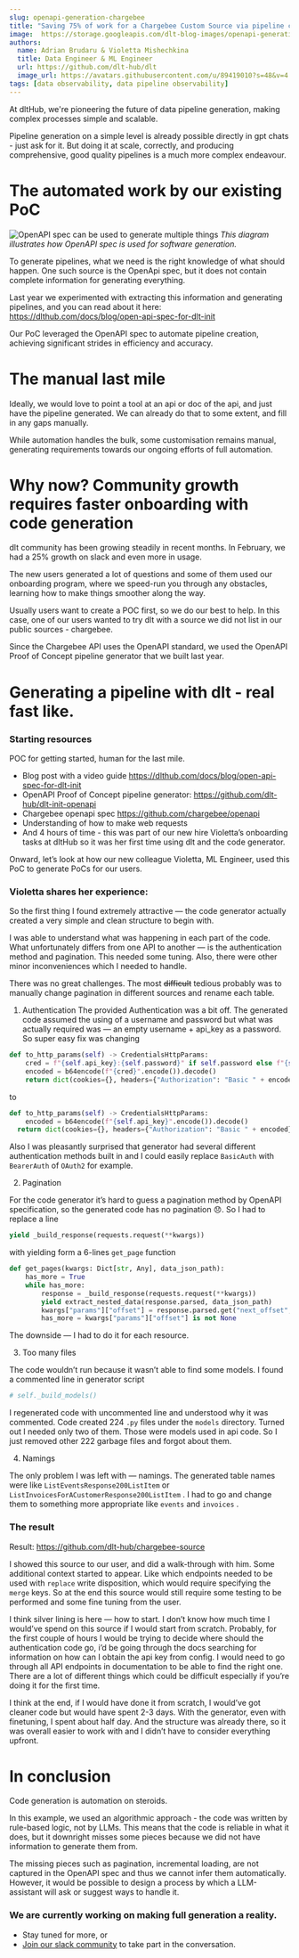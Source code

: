 ```yaml
---
slug: openapi-generation-chargebee
title: "Saving 75% of work for a Chargebee Custom Source via pipeline code generation with dlt"
image:  https://storage.googleapis.com/dlt-blog-images/openapi-generation.png
authors:
  name: Adrian Brudaru & Violetta Mishechkina
  title: Data Engineer & ML Engineer
  url: https://github.com/dlt-hub/dlt
  image_url: https://avatars.githubusercontent.com/u/89419010?s=48&v=4
tags: [data observability, data pipeline observability]
---
```

At dltHub, we're pioneering the future of data pipeline generation, making complex processes simple and scalable.

Pipeline generation on a simple level is already possible directly in gpt chats - just ask for it. But doing it at scale, correctly, and producing comprehensive, good quality pipelines is a much more complex endeavour.

# The automated work by our existing PoC

![OpenAPI spec can be used to generate multiple things](https://storage.googleapis.com/dlt-blog-images/openapi-generation.png)
*This diagram illustrates how OpenAPI spec is used for software generation.*

To generate pipelines, what we need is the right knowledge of what should happen. One such source is the OpenApi spec, but it does not contain complete information for generating everything.

Last year we experimented with extracting this information and generating pipelines, and you can read about it here: https://dlthub.com/docs/blog/open-api-spec-for-dlt-init

Our PoC leveraged the OpenAPI spec to automate pipeline creation, achieving significant strides in efficiency and accuracy.


# The manual last mile

Ideally, we would love to point a tool at an api or doc of the api, and just have the pipeline generated. We can already do that to some extent, and fill in any gaps manually.

While automation handles the bulk, some customisation remains manual, generating requirements towards our ongoing efforts of full automation.

# Why now? Community growth requires faster onboarding with code generation

dlt community has been growing steadily in recent months. In February, we had a 25% growth on slack and even more in usage.

The new users generated a lot of questions and some of them used our onboarding program, where we speed-run you through any obstacles, learning how to make things smoother along the way.

Usually users want to create a POC first, so we do our best to help. In this case, one of our users wanted to try dlt with a source we did not list in our public sources - chargebee.

Since the Chargebee API uses the OpenAPI standard, we used the OpenAPI Proof of Concept pipeline generator that we built last year.

# Generating a pipeline with dlt - real fast like.

### Starting resources

POC for getting started, human for the last mile.

- Blog post with a video guide https://dlthub.com/docs/blog/open-api-spec-for-dlt-init
- OpenAPI Proof of Concept pipeline generator: https://github.com/dlt-hub/dlt-init-openapi
- Chargebee openapi spec https://github.com/chargebee/openapi
- Understanding of how to make web requests
- And 4 hours of time - this was part of our new hire Violetta’s onboarding tasks at dltHub so it was her first time using dlt and the code generator.

Onward, let’s look at how our new colleague Violetta, ML Engineer, used this PoC to generate PoCs for our users.

### Violetta shares her experience:

So the first thing I found extremely attractive — the code generator actually created a very simple and clean structure to begin with.

I was able to understand what was happening in each part of the code. What unfortunately differs from one API to another — is the authentication method and pagination. This needed some tuning. Also, there were other minor inconveniences which I needed to handle.

There was no great challenges. The most ~~difficult~~ tedious probably was to manually change pagination in different sources and rename each table.

1) Authentication
The provided Authentication was a bit off. The generated code assumed the using of a username and password but what was actually required was — an empty username + api_key as a password. So super easy fix was changing

```python
def to_http_params(self) -> CredentialsHttpParams:
	cred = f"{self.api_key}:{self.password}" if self.password else f"{self.username}"
	encoded = b64encode(f"{cred}".encode()).decode()
	return dict(cookies={}, headers={"Authorization": "Basic " + encoded}, params={})
```

to

```python
def to_http_params(self) -> CredentialsHttpParams:
	encoded = b64encode(f"{self.api_key}".encode()).decode()
  return dict(cookies={}, headers={"Authorization": "Basic " + encoded}, params={})
```

Also I was pleasantly surprised that generator had several different authentication methods built in and I could easily replace `BasicAuth` with `BearerAuth` of `OAuth2` for example.

2) Pagination

For the code generator it’s hard to guess a pagination method by OpenAPI specification, so the generated code has no pagination 😞. So I had to replace a line

```python
yield _build_response(requests.request(**kwargs))
```

  with yielding form a 6-lines `get_page` function

```python
def get_pages(kwargs: Dict[str, Any], data_json_path):
    has_more = True
    while has_more:
        response = _build_response(requests.request(**kwargs))
        yield extract_nested_data(response.parsed, data_json_path)
        kwargs["params"]["offset"] = response.parsed.get("next_offset", None)
        has_more = kwargs["params"]["offset"] is not None
```

The downside — I had to do it for each resource.

3) Too many files

The code wouldn’t run because it wasn’t able to find some models. I found a commented line in generator script

```python
# self._build_models()
```

I regenerated code with uncommented line and understood why it was commented. Code created 224 `.py` files under the `models` directory. Turned out I needed only two of them. Those were models used in api code. So I just removed other 222 garbage files and forgot about them.

4) Namings

The only problem I was left with — namings. The generated table names were like
`ListEventsResponse200ListItem` or `ListInvoicesForACustomerResponse200ListItem` . I had to go and change them to something more appropriate like `events` and `invoices` .

### The result

Result: https://github.com/dlt-hub/chargebee-source

I showed this source to our user, and did a walk-through with him. Some additional context started to appear. Like which endpoints needed to be used with `replace` write disposition, which would require specifying the `merge` keys. So at the end this source would still require some testing to be performed and some fine tuning from the user.

I think silver lining is here — how to start. I don’t know how much time I would’ve spend on this source if I would start from scratch. Probably, for the first couple of hours I would be trying to decide where should the authentication code go, i’d be going through the docs searching for information on how can I obtain the api key from config. I would need to go through all API endpoints in documentation to be able to find the right one. There are a lot of different things which could be difficult especially if you’re doing it for the first time.

I think at the end, if I would have done it from scratch, I would’ve got cleaner code but would have spent 2-3 days. With the generator, even with finetuning, I spent about half day. And the structure was already there, so it was overall easier to work with and I didn’t have to consider everything upfront.

# In conclusion

Code generation is automation on steroids.

In this example, we used an algorithmic approach - the code was written by rule-based logic, not by LLMs. This means that the code is reliable in what it does, but it downright misses some pieces because we did not have information to generate them from.

The missing pieces such as pagination, incremental loading, are not captured in the OpenAPI spec and thus we cannot infer them automatically. However, it would be possible to design a process by which a LLM-assistant will ask or suggest ways to handle it.

### We are currently working on making full generation a reality.

* Stay tuned for more, or
* [Join our slack community](https://dlthub.com/community) to take part in the conversation.